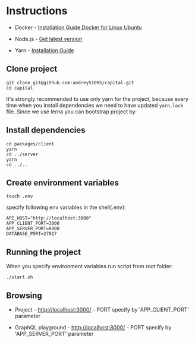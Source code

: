 # Instructions

- Docker - [Installation Guide Docker for Linux Ubuntu](https://www.digitalocean.com/community/tutorials/docker-ubuntu-16-04-ru)

- Node.js - [Get latest version](https://nodejs.org/en/)

- Yarn - [Installation Guide](https://yarnpkg.com/en/docs/getting-started)

## Clone project

```
git clone git@github.com:andrey51095/capital.git
cd capital
```

It's strongly recommended to use only yarn for the project, because every time when you install dependencies we need to have updated `yarn.lock` file. Since we use lerna you can bootstrap project by:

## Install dependencies

```
cd packages/client
yarn
cd ../server
yarn
cd ../..
```

## Create environment variables

```
touch .env
```
specify following env variables in the shell(.env):
```
API_HOST="http://localhost:3000"
APP_CLIENT_PORT=3000
APP_SERVER_PORT=8000
DATABASE_PORT=27017
```

## Running the project

When you specify environment variables run script from root folder:
```
./start.sh
```

## Browsing

- Project - [http://localhost:3000/](http://localhost:3000/) - PORT specify by 'APP_CLIENT_PORT' parameter

- GraphQL playground - [http://localhost:8000/](http://localhost:8000/) - PORT specify by 'APP_SERVER_PORT' parameter

